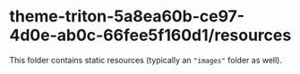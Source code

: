 # theme-triton-5a8ea60b-ce97-4d0e-ab0c-66fee5f160d1/resources

This folder contains static resources (typically an `"images"` folder as well).
